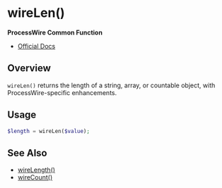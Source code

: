 # wireLen()

**ProcessWire Common Function**

- [Official Docs](https://processwire.com/api/ref/wirelen/)

## Overview

`wireLen()` returns the length of a string, array, or countable object, with ProcessWire-specific enhancements.

## Usage

```php
$length = wireLen($value);
```

## See Also
- [wireLength()](./wirelength-function.md)
- [wireCount()](./wirecount-function.md)
